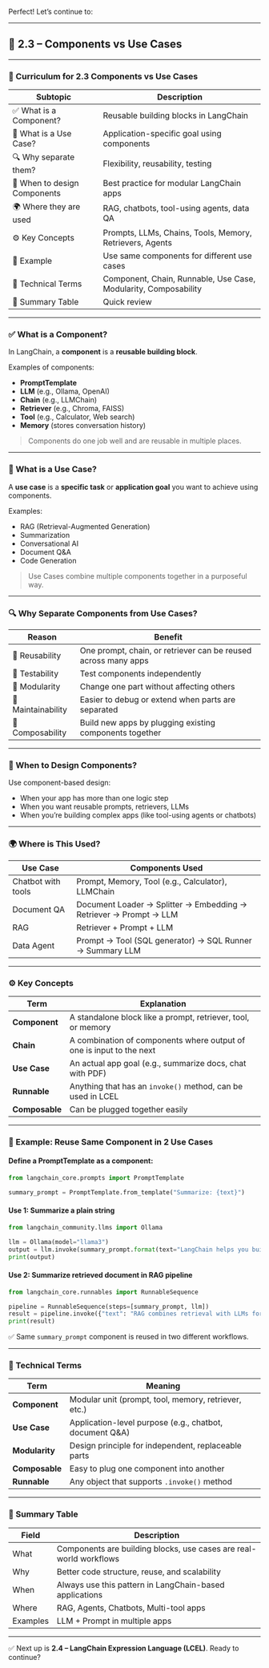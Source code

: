 Perfect! Let’s continue to:

---

## 🧱 2.3 – **Components vs Use Cases**

---

### 📘 Curriculum for 2.3 Components vs Use Cases

| Subtopic                       | Description                                                                 |
|--------------------------------|-----------------------------------------------------------------------------|
| ✅ What is a Component?         | Reusable building blocks in LangChain                                      |
| 🧾 What is a Use Case?          | Application-specific goal using components                                 |
| 🔍 Why separate them?           | Flexibility, reusability, testing                                           |
| 📅 When to design Components    | Best practice for modular LangChain apps                                   |
| 🌍 Where they are used          | RAG, chatbots, tool-using agents, data QA                                  |
| ⚙️ Key Concepts                 | Prompts, LLMs, Chains, Tools, Memory, Retrievers, Agents                   |
| 🧪 Example                      | Use same components for different use cases                                |
| 🧠 Technical Terms              | Component, Chain, Runnable, Use Case, Modularity, Composability            |
| 📄 Summary Table                | Quick review                                                               |

---

### ✅ What is a Component?

In LangChain, a **component** is a **reusable building block**.

Examples of components:
- **PromptTemplate**
- **LLM** (e.g., Ollama, OpenAI)
- **Chain** (e.g., LLMChain)
- **Retriever** (e.g., Chroma, FAISS)
- **Tool** (e.g., Calculator, Web search)
- **Memory** (stores conversation history)

> Components do one job well and are reusable in multiple places.

---

### 🧾 What is a Use Case?

A **use case** is a **specific task** or **application goal** you want to achieve using components.

Examples:
- RAG (Retrieval-Augmented Generation)
- Summarization
- Conversational AI
- Document Q&A
- Code Generation

> Use Cases combine multiple components together in a purposeful way.

---

### 🔍 Why Separate Components from Use Cases?

| Reason                  | Benefit                                                                    |
|-------------------------|-----------------------------------------------------------------------------|
| 🔄 Reusability          | One prompt, chain, or retriever can be reused across many apps              |
| 🧪 Testability           | Test components independently                                               |
| 🧱 Modularity           | Change one part without affecting others                                    |
| 🔧 Maintainability      | Easier to debug or extend when parts are separated                          |
| 🧩 Composability        | Build new apps by plugging existing components together                     |

---

### 📅 When to Design Components?

Use component-based design:
- When your app has more than one logic step
- When you want reusable prompts, retrievers, LLMs
- When you’re building complex apps (like tool-using agents or chatbots)

---

### 🌍 Where is This Used?

| Use Case                | Components Used                                                         |
|-------------------------|-------------------------------------------------------------------------|
| Chatbot with tools      | Prompt, Memory, Tool (e.g., Calculator), LLMChain                       |
| Document QA             | Document Loader → Splitter → Embedding → Retriever → Prompt → LLM       |
| RAG                     | Retriever + Prompt + LLM                                                |
| Data Agent              | Prompt → Tool (SQL generator) → SQL Runner → Summary LLM                |

---

### ⚙️ Key Concepts

| Term            | Explanation                                                                 |
|------------------|-----------------------------------------------------------------------------|
| **Component**     | A standalone block like a prompt, retriever, tool, or memory              |
| **Chain**         | A combination of components where output of one is input to the next      |
| **Use Case**      | An actual app goal (e.g., summarize docs, chat with PDF)                  |
| **Runnable**      | Anything that has an `invoke()` method, can be used in LCEL               |
| **Composable**    | Can be plugged together easily                                             |

---

### 🧪 Example: Reuse Same Component in 2 Use Cases

#### Define a PromptTemplate as a component:
```python
from langchain_core.prompts import PromptTemplate

summary_prompt = PromptTemplate.from_template("Summarize: {text}")
```

#### Use 1: Summarize a plain string
```python
from langchain_community.llms import Ollama

llm = Ollama(model="llama3")
output = llm.invoke(summary_prompt.format(text="LangChain helps you build LLM apps."))
print(output)
```

#### Use 2: Summarize retrieved document in RAG pipeline
```python
from langchain_core.runnables import RunnableSequence

pipeline = RunnableSequence(steps=[summary_prompt, llm])
result = pipeline.invoke({"text": "RAG combines retrieval with LLMs for accuracy."})
print(result)
```

✅ Same `summary_prompt` component is reused in two different workflows.

---

### 🧠 Technical Terms

| Term             | Meaning                                                                 |
|------------------|-------------------------------------------------------------------------|
| **Component**     | Modular unit (prompt, tool, memory, retriever, etc.)                   |
| **Use Case**      | Application-level purpose (e.g., chatbot, document Q&A)                |
| **Modularity**    | Design principle for independent, replaceable parts                    |
| **Composable**    | Easy to plug one component into another                                |
| **Runnable**      | Any object that supports `.invoke()` method                            |

---

### 📄 Summary Table

| Field               | Description                                                           |
|---------------------|-----------------------------------------------------------------------|
| What                | Components are building blocks, use cases are real-world workflows    |
| Why                 | Better code structure, reuse, and scalability                         |
| When                | Always use this pattern in LangChain-based applications               |
| Where               | RAG, Agents, Chatbots, Multi-tool apps                                |
| Examples            | LLM + Prompt in multiple apps                                         |

---

✅ Next up is **2.4 – LangChain Expression Language (LCEL)**. Ready to continue?